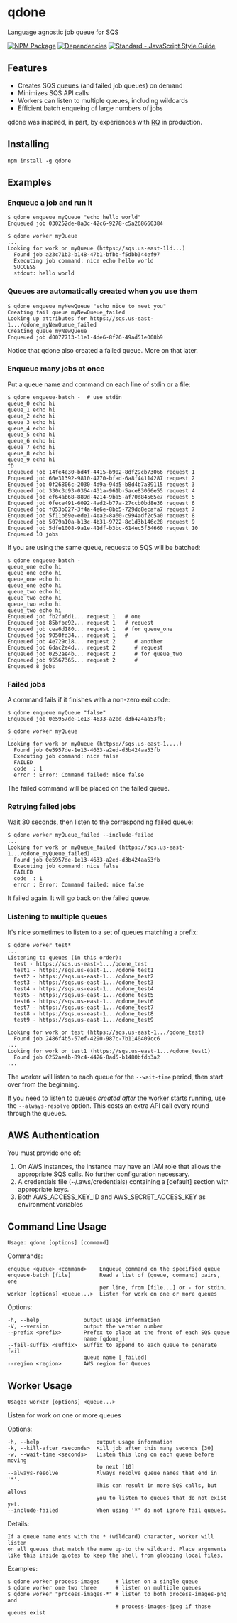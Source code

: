 # qdone

Language agnostic job queue for SQS

[![NPM Package](https://img.shields.io/npm/v/qdone.svg)](https://www.npmjs.com/package/qdone)
[![Dependencies](https://img.shields.io/david/suredone/qdone.svg)](https://david-dm.org/suredone/qdone)
[![Standard - JavaScript Style Guide](https://img.shields.io/badge/code_style-standard-brightgreen.svg)](https://standardjs.com)


## Features

  - Creates SQS queues (and failed job queues) on demand
  - Minimizes SQS API calls
  - Workers can listen to multiple queues, including wildcards
  - Efficient batch enqueing of large numbers of jobs

qdone was inspired, in part, by experiences with [RQ](http://python-rq.org) in production.

## Installing

    npm install -g qdone

## Examples

### Enqueue a job and run it

    $ qdone enqueue myQueue "echo hello world"
    Enqueued job 030252de-8a3c-42c6-9278-c5a268660384

    $ qdone worker myQueue
    ...
    Looking for work on myQueue (https://sqs.us-east-1ld...)
      Found job a23c71b3-b148-47b1-bfbb-f5dbb344ef97
      Executing job command: nice echo hello world
      SUCCESS
      stdout: hello world


### Queues are automatically created when you use them

    $ qdone enqueue myNewQueue "echo nice to meet you"
    Creating fail queue myNewQueue_failed
    Looking up attributes for https://sqs.us-east-1.../qdone_myNewQueue_failed
    Creating queue myNewQueue
    Enqueued job d0077713-11e1-4de6-8f26-49ad51e008b9

Notice that qdone also created a failed queue. More on that later.


### Enqueue many jobs at once

Put a queue name and command on each line of stdin or a file:
  
    $ qdone enqueue-batch -  # use stdin
    queue_0 echo hi
    queue_1 echo hi
    queue_2 echo hi
    queue_3 echo hi
    queue_4 echo hi
    queue_5 echo hi
    queue_6 echo hi
    queue_7 echo hi
    queue_8 echo hi
    queue_9 echo hi
    ^D
    Enqueued job 14fe4e30-bd4f-4415-b902-8df29cb73066 request 1
    Enqueued job 60e31392-9810-4770-bfad-6a8f44114287 request 2
    Enqueued job 0f26806c-2030-4d9a-94d5-b8d4b7a89115 request 3
    Enqueued job 330c3d93-0364-431a-961b-5ace83066e55 request 4
    Enqueued job ef64ab68-889d-4214-9ba5-af70d84565e7 request 5
    Enqueued job 0fece491-6092-4ad2-b77a-27ccb0bd8e36 request 6
    Enqueued job f053b027-3f4a-4e6e-8bb5-729dc8ecafa7 request 7
    Enqueued job 5f11b69e-ede1-4ea2-8a60-c994adf2c5a0 request 8
    Enqueued job 5079a10a-b13c-4b31-9722-8c1d3b146c28 request 9
    Enqueued job 5dfe1008-9a1e-41df-b3bc-614ec5f34660 request 10
    Enqueued 10 jobs

If you are using the same queue, requests to SQS will be batched:

    $ qdone enqueue-batch -
    queue_one echo hi
    queue_one echo hi
    queue_one echo hi
    queue_one echo hi
    queue_two echo hi
    queue_two echo hi
    queue_two echo hi
    queue_two echo hi
    Enqueued job fb2fa6d1... request 1   # one
    Enqueued job 85bfbe92... request 1   # request
    Enqueued job cea6d180... request 1   # for queue_one
    Enqueued job 9050fd34... request 1   #
    Enqueued job 4e729c18... request 2      # another
    Enqueued job 6dac2e4d... request 2      # request
    Enqueued job 0252ae4b... request 2      # for queue_two
    Enqueued job 95567365... request 2      #
    Enqueued 8 jobs


### Failed jobs

A command fails if it finishes with a non-zero exit code:

    $ qdone enqueue myQueue "false"
    Enqueued job 0e5957de-1e13-4633-a2ed-d3b424aa53fb;

    $ qdone worker myQueue
    ...
    Looking for work on myQueue (https://sqs.us-east-1....)
      Found job 0e5957de-1e13-4633-a2ed-d3b424aa53fb
      Executing job command: nice false
      FAILED
      code  : 1
      error : Error: Command failed: nice false

The failed command will be placed on the failed queue.


### Retrying failed jobs

Wait 30 seconds, then listen to the corresponding failed queue:

    $ qdone worker myQueue_failed --include-failed
    ...
    Looking for work on myQueue_failed (https://sqs.us-east-1.../qdone_myQueue_failed)
      Found job 0e5957de-1e13-4633-a2ed-d3b424aa53fb
      Executing job command: nice false
      FAILED
      code  : 1
      error : Error: Command failed: nice false

It failed again. It will go back on the failed queue.


### Listening to multiple queues

It's nice sometimes to listen to a set of queues matching a prefix:

    $ qdone worker test*
    ...
    Listening to queues (in this order):
      test - https://sqs.us-east-1.../qdone_test
      test1 - https://sqs.us-east-1.../qdone_test1
      test2 - https://sqs.us-east-1.../qdone_test2
      test3 - https://sqs.us-east-1.../qdone_test3
      test4 - https://sqs.us-east-1.../qdone_test4
      test5 - https://sqs.us-east-1.../qdone_test5
      test6 - https://sqs.us-east-1.../qdone_test6
      test7 - https://sqs.us-east-1.../qdone_test7
      test8 - https://sqs.us-east-1.../qdone_test8
      test9 - https://sqs.us-east-1.../qdone_test9

    Looking for work on test (https://sqs.us-east-1.../qdone_test)
      Found job 2486f4b5-57ef-4290-987c-7b1140409cc6
    ...
    Looking for work on test1 (https://sqs.us-east-1.../qdone_test1)
      Found job 0252ae4b-89c4-4426-8ad5-b1480bfdb3a2
    ...

The worker will listen to each queue for the `--wait-time` period, then start
over from the beginning.

If you need to listen to queues *created after* the worker starts running, 
use the `--always-resolve` option. This costs an extra API call every round
through the queues.



## AWS Authentication

You must provide one of:

  1) On AWS instances, the instance may have an IAM role that allows
     the appropriate SQS calls. No further configuration necessary.
  2) A credentials file (~/.aws/credentials) containing a [default]
     section with appropriate keys.
  3) Both AWS_ACCESS_KEY_ID and AWS_SECRET_ACCESS_KEY as environment
     variables


## Command Line Usage

    Usage: qdone [options] [command]

  Commands:

    enqueue <queue> <command>    Enqueue command on the specified queue
    enqueue-batch [file]         Read a list of (queue, command) pairs, one
                                 per line, from [file...] or - for stdin.
    worker [options] <queue...>  Listen for work on one or more queues

  Options:

    -h, --help              output usage information
    -V, --version           output the version number
    --prefix <prefix>       Prefex to place at the front of each SQS queue
                            name [qdone_]
    --fail-suffix <suffix>  Suffix to append to each queue to generate fail 
                            queue name [_failed]
    --region <region>       AWS region for Queues


## Worker Usage

    Usage: worker [options] <queue...>

  Listen for work on one or more queues

  Options:

    -h, --help                  output usage information
    -k, --kill-after <seconds>  Kill job after this many seconds [30]
    -w, --wait-time <seconds>   Listen this long on each queue before moving
                                to next [10]
    --always-resolve            Always resolve queue names that end in '*'.
                                This can result in more SQS calls, but allows
                                you to listen to queues that do not exist yet.
    --include-failed            When using '*' do not ignore fail queues.

  Details:

    If a queue name ends with the * (wildcard) character, worker will listen
    on all queues that match the name up-to the wildcard. Place arguments
    like this inside quotes to keep the shell from globbing local files.

  Examples:

    $ qdone worker process-images     # listen on a single queue
    $ qdone worker one two three      # listen on multiple queues
    $ qdone worker "process-images-*" # listen to both process-images-png and
                                      # process-images-jpeg if those queues exist
